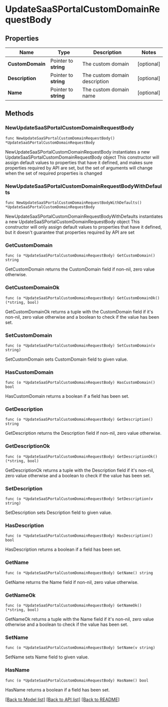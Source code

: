 # UpdateSaaSPortalCustomDomainRequestBody

## Properties

Name | Type | Description | Notes
------------ | ------------- | ------------- | -------------
**CustomDomain** | Pointer to **string** | The custom domain | [optional] 
**Description** | Pointer to **string** | The custom domain description | [optional] 
**Name** | Pointer to **string** | The custom domain name | [optional] 

## Methods

### NewUpdateSaaSPortalCustomDomainRequestBody

`func NewUpdateSaaSPortalCustomDomainRequestBody() *UpdateSaaSPortalCustomDomainRequestBody`

NewUpdateSaaSPortalCustomDomainRequestBody instantiates a new UpdateSaaSPortalCustomDomainRequestBody object
This constructor will assign default values to properties that have it defined,
and makes sure properties required by API are set, but the set of arguments
will change when the set of required properties is changed

### NewUpdateSaaSPortalCustomDomainRequestBodyWithDefaults

`func NewUpdateSaaSPortalCustomDomainRequestBodyWithDefaults() *UpdateSaaSPortalCustomDomainRequestBody`

NewUpdateSaaSPortalCustomDomainRequestBodyWithDefaults instantiates a new UpdateSaaSPortalCustomDomainRequestBody object
This constructor will only assign default values to properties that have it defined,
but it doesn't guarantee that properties required by API are set

### GetCustomDomain

`func (o *UpdateSaaSPortalCustomDomainRequestBody) GetCustomDomain() string`

GetCustomDomain returns the CustomDomain field if non-nil, zero value otherwise.

### GetCustomDomainOk

`func (o *UpdateSaaSPortalCustomDomainRequestBody) GetCustomDomainOk() (*string, bool)`

GetCustomDomainOk returns a tuple with the CustomDomain field if it's non-nil, zero value otherwise
and a boolean to check if the value has been set.

### SetCustomDomain

`func (o *UpdateSaaSPortalCustomDomainRequestBody) SetCustomDomain(v string)`

SetCustomDomain sets CustomDomain field to given value.

### HasCustomDomain

`func (o *UpdateSaaSPortalCustomDomainRequestBody) HasCustomDomain() bool`

HasCustomDomain returns a boolean if a field has been set.

### GetDescription

`func (o *UpdateSaaSPortalCustomDomainRequestBody) GetDescription() string`

GetDescription returns the Description field if non-nil, zero value otherwise.

### GetDescriptionOk

`func (o *UpdateSaaSPortalCustomDomainRequestBody) GetDescriptionOk() (*string, bool)`

GetDescriptionOk returns a tuple with the Description field if it's non-nil, zero value otherwise
and a boolean to check if the value has been set.

### SetDescription

`func (o *UpdateSaaSPortalCustomDomainRequestBody) SetDescription(v string)`

SetDescription sets Description field to given value.

### HasDescription

`func (o *UpdateSaaSPortalCustomDomainRequestBody) HasDescription() bool`

HasDescription returns a boolean if a field has been set.

### GetName

`func (o *UpdateSaaSPortalCustomDomainRequestBody) GetName() string`

GetName returns the Name field if non-nil, zero value otherwise.

### GetNameOk

`func (o *UpdateSaaSPortalCustomDomainRequestBody) GetNameOk() (*string, bool)`

GetNameOk returns a tuple with the Name field if it's non-nil, zero value otherwise
and a boolean to check if the value has been set.

### SetName

`func (o *UpdateSaaSPortalCustomDomainRequestBody) SetName(v string)`

SetName sets Name field to given value.

### HasName

`func (o *UpdateSaaSPortalCustomDomainRequestBody) HasName() bool`

HasName returns a boolean if a field has been set.


[[Back to Model list]](../README.md#documentation-for-models) [[Back to API list]](../README.md#documentation-for-api-endpoints) [[Back to README]](../README.md)



